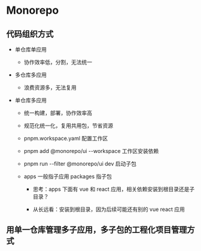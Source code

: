 # Monorepo

## 代码组织方式

- 单仓库单应用

  - 协作效率低，分割，无法统一

- 多仓库多应用

  - 浪费资源多，无法复用

- 单仓库多应用

  - 统一构建，部署，协作效率高

  - 规范化统一化，复用共用包，节省资源

  - pnpm.workspace.yaml 配置工作区

  - pnpm add @monorepo/ui --workspace 工作区安装依赖

  - pnpm run --filter @monorepo/ui dev 启动子包

  - apps 一般指子应用 packages 指子包

    - 思考：apps 下面有 vue 和 react 应用，相关依赖安装到根目录还是子目录？

    - 从长远看：安装到根目录，因为后续可能还有别的 vue react 应用

## 用单一仓库管理多子应用，多子包的工程化项目管理方式